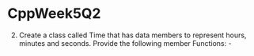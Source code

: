 # CppWeek5Q2
2. Create a class called Time that has data members to represent hours, minutes and seconds. Provide the following member Functions: -
